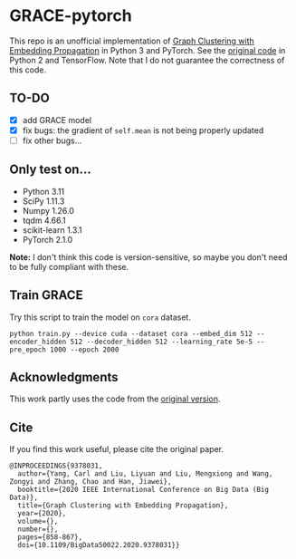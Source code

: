 # GRACE-pytorch
This repo is an unofficial implementation of [Graph Clustering with Embedding Propagation](https://cs.emory.edu/~jyang71/files/grace.pdf) in Python 3 and PyTorch. See the [original code](https://github.com/yangji9181/GRACE) in Python 2 and TensorFlow. Note that I do not guarantee the correctness of this code.


## TO-DO

- [x] add GRACE model
- [x] fix bugs: the gradient of `self.mean` is not being properly updated
- [ ] fix other bugs...

## Only test on...

- Python 3.11
- SciPy 1.11.3
- Numpy 1.26.0
- tqdm 4.66.1
- scikit-learn 1.3.1
- PyTorch 2.1.0

**Note:** I don't think this code is version-sensitive, so maybe you don't need to be fully compliant with these.


## Train GRACE

Try this script to train the model on `cora` dataset.
```shell
python train.py --device cuda --dataset cora --embed_dim 512 --encoder_hidden 512 --decoder_hidden 512 --learning_rate 5e-5 --pre_epoch 1000 --epoch 2000
```

## Acknowledgments

This work partly uses the code from the [original version](https://github.com/yangji9181/GRACE).

## Cite

If you find this work useful, please cite the original paper.
```
@INPROCEEDINGS{9378031,
  author={Yang, Carl and Liu, Liyuan and Liu, Mengxiong and Wang, Zongyi and Zhang, Chao and Han, Jiawei},
  booktitle={2020 IEEE International Conference on Big Data (Big Data)}, 
  title={Graph Clustering with Embedding Propagation}, 
  year={2020},
  volume={},
  number={},
  pages={858-867},
  doi={10.1109/BigData50022.2020.9378031}}
```
